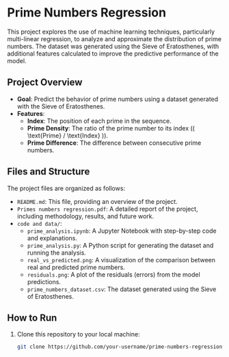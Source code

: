 # Prime Numbers Regression

This project explores the use of machine learning techniques, particularly multi-linear regression, to analyze and approximate the distribution of prime numbers. The dataset was generated using the Sieve of Eratosthenes, with additional features calculated to improve the predictive performance of the model.

## Project Overview
- **Goal**: Predict the behavior of prime numbers using a dataset generated with the Sieve of Eratosthenes.
- **Features**:
  - **Index**: The position of each prime in the sequence.
  - **Prime Density**: The ratio of the prime number to its index (\( \text{Prime} / \text{Index} \)).
  - **Prime Difference**: The difference between consecutive prime numbers.

## Files and Structure
The project files are organized as follows:
- `README.md`: This file, providing an overview of the project.
- `Primes numbers regression.pdf`: A detailed report of the project, including methodology, results, and future work.
- `code and data/`:
  - `prime_analysis.ipynb`: A Jupyter Notebook with step-by-step code and explanations.
  - `prime_analysis.py`: A Python script for generating the dataset and running the analysis.
  - `real_vs_predicted.png`: A visualization of the comparison between real and predicted prime numbers.
  - `residuals.png`: A plot of the residuals (errors) from the model predictions.
  - `prime_numbers_dataset.csv`: The dataset generated using the Sieve of Eratosthenes.

## How to Run
1. Clone this repository to your local machine:
   ```bash
   git clone https://github.com/your-username/prime-numbers-regression.git
